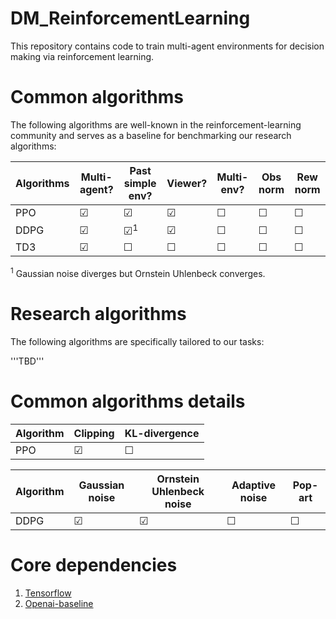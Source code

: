 # DM_ReinforcementLearning
This repository contains code to train multi-agent environments for decision making via reinforcement learning. 

# Common algorithms
The following algorithms are well-known in the reinforcement-learning community and serves as a baseline for benchmarking our research algorithms:

| Algorithms | Multi-agent? | Past simple env? | Viewer? | Multi-env? | Obs norm | Rew norm
| --- | --- | --- | --- | --- | --- | --- |
| PPO | ☑ | ☑ | ☑ | ☐ | ☐ | ☐ |
| DDPG | ☑ | ☑<sup>1</sup> | ☑ | ☐ | ☐ | ☐ |
| TD3 | ☑ | ☐ | ☐ | ☐ | ☐ | ☐ |

<sup>1</sup> Gaussian noise diverges but Ornstein Uhlenbeck converges.

# Research algorithms
The following algorithms are specifically tailored to our tasks:

'''TBD'''

# Common algorithms details

| Algorithm | Clipping | KL-divergence |
| --- | --- | --- |
| PPO | ☑ | ☐ |

| Algorithm | Gaussian noise | Ornstein Uhlenbeck noise | Adaptive noise | Pop-art |
| --- | --- | --- | --- | --- |
| DDPG | ☑ | ☑ | ☐ | ☐ |

# Core dependencies
1. [Tensorflow](https://www.tensorflow.org/)
2. [Openai-baseline](https://github.com/openai/baselines)

